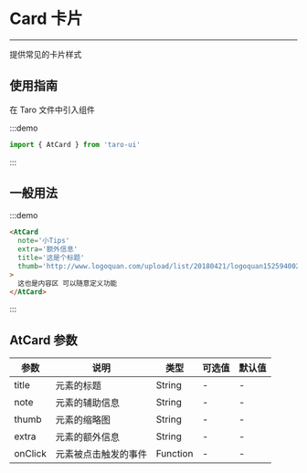 # Card 卡片

---

提供常见的卡片样式

## 使用指南

在 Taro 文件中引入组件

:::demo

```js
import { AtCard } from 'taro-ui'
```

:::

## 一般用法

:::demo

```html
<AtCard
  note='小Tips'
  extra='额外信息'
  title='这是个标题'
  thumb='http://www.logoquan.com/upload/list/20180421/logoquan15259400209.PNG'
>
  这也是内容区 可以随意定义功能
</AtCard>
```

:::

## AtCard 参数

| 参数    | 说明                 | 类型     | 可选值 | 默认值 |
| ------- | -------------------- | -------- | ------ | ------ |
| title   | 元素的标题           | String   | -      | -      |
| note    | 元素的辅助信息       | String   | -      | -      |
| thumb   | 元素的缩略图         | String   | -      | -      |
| extra   | 元素的额外信息       | String   | -      | -      |
| onClick | 元素被点击触发的事件 | Function | -      | -      |
